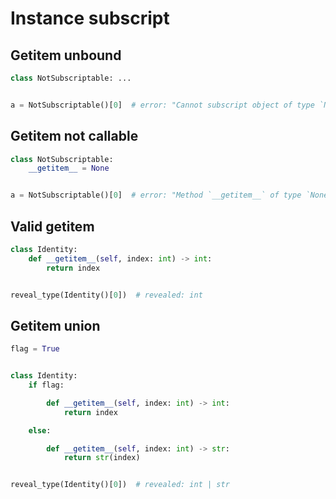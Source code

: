 # Instance subscript

## Getitem unbound

```py
class NotSubscriptable: ...


a = NotSubscriptable()[0]  # error: "Cannot subscript object of type `NotSubscriptable` with no `__getitem__` method"
```

## Getitem not callable

```py
class NotSubscriptable:
    __getitem__ = None


a = NotSubscriptable()[0]  # error: "Method `__getitem__` of type `None` is not callable on object of type `NotSubscriptable`"
```

## Valid getitem

```py
class Identity:
    def __getitem__(self, index: int) -> int:
        return index


reveal_type(Identity()[0])  # revealed: int
```

## Getitem union

```py
flag = True


class Identity:
    if flag:

        def __getitem__(self, index: int) -> int:
            return index

    else:

        def __getitem__(self, index: int) -> str:
            return str(index)


reveal_type(Identity()[0])  # revealed: int | str
```
